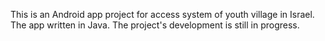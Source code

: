 This is an Android app project for access system of youth village in Israel. 
The app written in Java. The project's development is still in progress.
